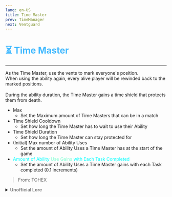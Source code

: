 ```yaml
---
lang: en-US
title: Time Master
prev: TimeManager
next: Ventguard
---
```


# <font color="#44baff">⏳ <b>Time Master</b></font> <Badge text="Support" type="tip" vertical="middle"/>
---

As the Time Master, use the vents to mark everyone's position.<br>
When using the ability again, every alive player will be rewinded back to the marked positions.<br><br>
During the ability duration, the Time Master gains a time shield that protects them from death.
* Max
  * Set the Maximum amount of Time Masters that can be in a match
* Time Shield Cooldown
  * Set how long the Time Master has to wait to use their Ability
* Time Shield Duration
  * Set how long the Time Master can stay protected for
* (Initial) Max number of Ability Uses
  * Set the amount of Ability Uses a Time Master has at the start of the game
* <font color=#00ffff>Amount of Ability</font> <font color=#7fffd2>Use Gains</font> <font color=#00ffff>with Each Task Completed</font>
  * Set the amount of Ability Uses a Time Master gains with each Task completed (0.1 increments)

> From: TOHEX

<details>
<summary><b><font color=gray>Unofficial Lore</font></b></summary>

Placeholder: This role is a ROLE OH EM GOSH
> Submitted by: Member
</details>
